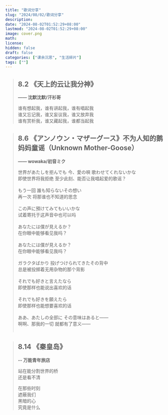 ```yaml
---
title: "歌词分享"
slug: "2024/08/02/歌词分享"
description:
date: "2024-08-02T01:52:29+08:00"
lastmod: "2024-08-02T01:52:29+08:00"
image: cover.png
math:
license:
hidden: false
draft: false
categories: ["课余沉思", "生活碎片"]
tags: [""]
---
```

>## 8.2 《天上的云让我分神》
>**—— 沈默沈默/汗衫哥**
>
>谁有想起我，谁有讲起我，谁有唱起我<br>
>谁又忘记我，谁又妄议我，谁又放弃我<br>
>谁有赏析我，谁又藏起我，谁都当起我<br>

>## 8.6 《アンノウン・マザーグース》不为人知的鹅妈妈童谣（Unknown Mother-Goose）
>**—— wowaka/初音ミク**
>
>世界があたしを拒んでも 今、愛の唄 歌わせてくれないかな<br>
>即使世界将我拒绝 至少此刻、能否让我唱起爱的歌谣？<br><br>
>もう一回 誰も知らないその想い<br>
>再一次 将那谁也不知道的思念<br><br>
>この声に預けてみてもいいかな<br>
>试着寄托于这声音中也可以吗<br><br>
>あなたには僕が見えるか？<br>
>在你眼中能够看见我吗？<br><br>
>あなたには僕が見えるか？<br>
>在你眼中能够看见我吗？<br><br>
>ガラクタばかり 投げつけられてきたその背中<br>
>总是被投掷着无用杂物的那个背影<br><br>
>それでも好きと言えたなら<br>
>即使那样也能说出喜欢的话<br><br>
>それでも好きを願えたら<br>
>即使那样也能想要喜欢的话<br><br>
>ああ、あたしの全部に その意味はあると――<br>
>啊啊、那我的一切 就都有了意义——<br><br>

>## 8.14 《秦皇岛》
>**-- 万能青年旅店**
>
>站在能分割世界的桥<br>
>还是看不清<br>
>
>在那些时刻<br>
>遮蔽我们<br>
>黑暗的心<br>
>究竟是什么<br>
